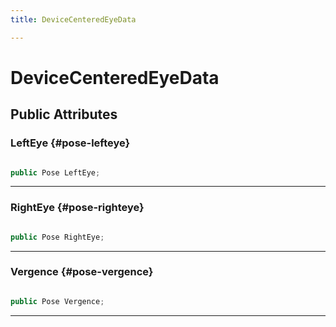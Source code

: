 ```yaml
---
title: DeviceCenteredEyeData

---
```


# DeviceCenteredEyeData










## Public Attributes

### LeftEye {#pose-lefteye}

```csharp

public Pose LeftEye;

```






-----------

### RightEye {#pose-righteye}

```csharp

public Pose RightEye;

```






-----------

### Vergence {#pose-vergence}

```csharp

public Pose Vergence;

```






-----------


